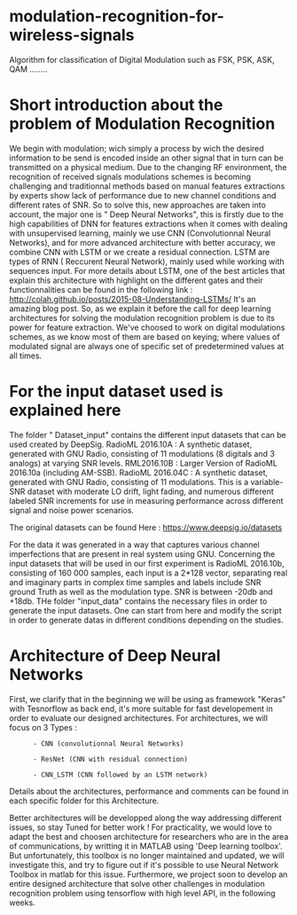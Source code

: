 # modulation-recognition-for-wireless-signals
Algorithm for classification of Digital Modulation such as FSK, PSK, ASK, QAM ........

# Short introduction about the problem of Modulation Recognition
We begin with modulation; wich simply a process by wich the desired information to be send is encoded inside an other signal that in turn can be transmitted on a physical medium.
Due to the changing RF environment, the recognition of received signals modulations schemes is becoming challenging and traditionnal methods based on manual features extractions by experts show lack of performance due to new channel conditions and different rates of SNR. So to solve this, new approaches are taken into account, the major one is " Deep Neural Networks", this is firstly due to the high capabilities of DNN for features extractions when it comes with dealing with unsupervised learning, mainly we use CNN (Convolutionnal Neural Networks), and for more advanced architecture with better accuracy, we combine CNN with LSTM or we create a residual connection. 
LSTM are types of RNN ( Reccurent Neural Network), mainly used while working with sequences input. For more details about LSTM, one of the best articles that explain this architecture with highlight on the different gates and their functionnalities can be found in the following link : http://colah.github.io/posts/2015-08-Understanding-LSTMs/
It's an amazing blog post.
So, as we explain it before the call for deep learning architectures for solving the modulation recognition problem is due to its power for feature extraction. We've choosed to work on digital modulations schemes, as we know most of them are based on keying; where values of modulated signal are always one of specific set of predetermined values at all times.

# For the input dataset used is explained here
The folder " Dataset_input" contains the different input datasets that can be used created by DeepSig.
RadioML 2016.10A : A synthetic dataset, generated with GNU Radio, consisting of 11 modulations (8 digitals and 3 analogs) at varying SNR levels.
RML2016.10B : Larger Version of RadioML 2016.10a (including AM-SSB).
RadioML 2016.04C : A synthetic dataset, generated with GNU Radio, consisting of 11 modulations. This is a variable-SNR dataset with moderate LO drift, light fading, and numerous different labeled SNR increments for use in measuring performance across different signal and noise power scenarios.

The original datasets can be found Here :
https://www.deepsig.io/datasets

For the data it was generated in a way that captures various channel imperfections that are present in real system using GNU.
Concerning the input datasets that will be used in our first experiment is RadioML 2016.10b, consisting of 160 000 samples, each input is a 2*128 vector, separating real and imaginary parts in complex time samples and labels include SNR ground Truth as well as the modulation type. SNR is between -20db and +18db.
THe folder "input_data" contains the necessary files in order to generate the input datasets. One can start from here and modify the script in order to generate datas in different conditions depending on the studies.

# Architecture of Deep Neural Networks
First, we clarify that in the beginning we will be using as framework "Keras" with Tesnorflow as back end, it's more suitable for fast developement in order to evaluate our designed architectures. 
For architectures, we will focus on 3 Types :

          - CNN (convolutionnal Neural Networks)
	
          - ResNet (CNN with residual connection)
	
          - CNN_LSTM (CNN followed by an LSTM network)
          
Details about the architectures, performance and comments can be found in each specific folder for this Architecture.

Better architectures will be developped along the way addressing different issues, so stay Tuned for better work ! 
For practicality, we would love to adapt the best and choosen architecture for researchers who are in the area of communications, by writting it in MATLAB using 'Deep learning toolbox'. But unfortunately, this toolbox is no longer maintained and updated, we will investigate this, and try to figure out if it's possible to use Neural Network Toolbox in matlab for this issue. Furthermore, we project soon to develop an entire designed architecture that solve other challenges in modulation recognition problem using tensorflow with high level API, in the following weeks. 
